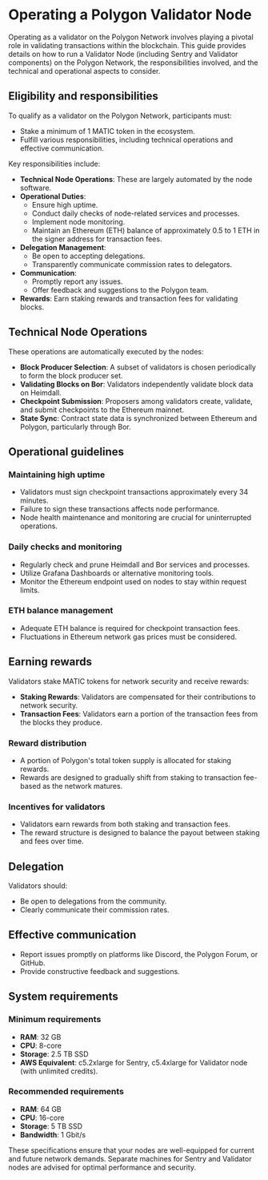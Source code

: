 # Operating a Polygon Validator Node

Operating as a validator on the Polygon Network involves playing a pivotal role in validating transactions within the blockchain. This guide provides details on how to run a Validator Node (including Sentry and Validator components) on the Polygon Network, the responsibilities involved, and the technical and operational aspects to consider.

## Eligibility and responsibilities

To qualify as a validator on the Polygon Network, participants must:

- Stake a minimum of 1 MATIC token in the ecosystem.
- Fulfill various responsibilities, including technical operations and effective communication.

Key responsibilities include:

- **Technical Node Operations**: These are largely automated by the node software.
- **Operational Duties**:
  - Ensure high uptime.
  - Conduct daily checks of node-related services and processes.
  - Implement node monitoring.
  - Maintain an Ethereum (ETH) balance of approximately 0.5 to 1 ETH in the signer address for transaction fees.
- **Delegation Management**:
  - Be open to accepting delegations.
  - Transparently communicate commission rates to delegators.
- **Communication**:
  - Promptly report any issues.
  - Offer feedback and suggestions to the Polygon team.
- **Rewards**: Earn staking rewards and transaction fees for validating blocks.

## Technical Node Operations

These operations are automatically executed by the nodes:

- **Block Producer Selection**: A subset of validators is chosen periodically to form the block producer set.
- **Validating Blocks on Bor**: Validators independently validate block data on Heimdall.
- **Checkpoint Submission**: Proposers among validators create, validate, and submit checkpoints to the Ethereum mainnet.
- **State Sync**: Contract state data is synchronized between Ethereum and Polygon, particularly through Bor.

## Operational guidelines

### Maintaining high uptime

- Validators must sign checkpoint transactions approximately every 34 minutes.
- Failure to sign these transactions affects node performance.
- Node health maintenance and monitoring are crucial for uninterrupted operations.

### Daily checks and monitoring

- Regularly check and prune Heimdall and Bor services and processes.
- Utilize Grafana Dashboards or alternative monitoring tools.
- Monitor the Ethereum endpoint used on nodes to stay within request limits.

### ETH balance management

- Adequate ETH balance is required for checkpoint transaction fees.
- Fluctuations in Ethereum network gas prices must be considered.

## Earning rewards

Validators stake MATIC tokens for network security and receive rewards:

- **Staking Rewards**: Validators are compensated for their contributions to network security.
- **Transaction Fees**: Validators earn a portion of the transaction fees from the blocks they produce.

### Reward distribution

- A portion of Polygon's total token supply is allocated for staking rewards.
- Rewards are designed to gradually shift from staking to transaction fee-based as the network matures.

### Incentives for validators

- Validators earn rewards from both staking and transaction fees.
- The reward structure is designed to balance the payout between staking and fees over time.

## Delegation

Validators should:

- Be open to delegations from the community.
- Clearly communicate their commission rates.

## Effective communication

- Report issues promptly on platforms like Discord, the Polygon Forum, or GitHub.
- Provide constructive feedback and suggestions.

## System requirements

### Minimum requirements

- **RAM**: 32 GB
- **CPU**: 8-core
- **Storage**: 2.5 TB SSD
- **AWS Equivalent**: c5.2xlarge for Sentry, c5.4xlarge for Validator node (with unlimited credits).

### Recommended requirements

- **RAM**: 64 GB
- **CPU**: 16-core
- **Storage**: 5 TB SSD
- **Bandwidth**: 1 Gbit/s

These specifications ensure that your nodes are well-equipped for current and future network demands. Separate machines for Sentry and Validator nodes are advised for optimal performance and security.